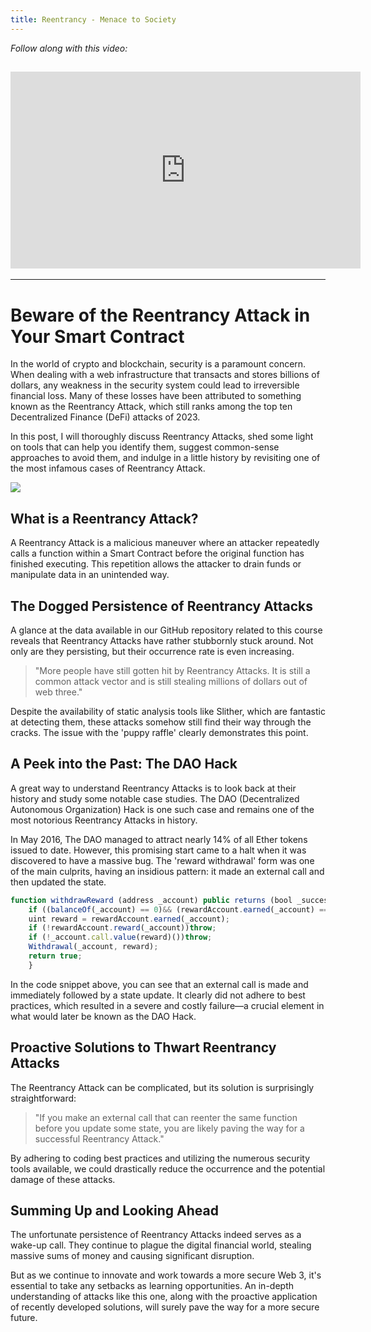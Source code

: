 ```yaml
---
title: Reentrancy - Menace to Society
---
```


_Follow along with this video:_

## <iframe width="560" height="315" src="https://youtu.be/U9A50LLbYSc" title="YouTube Player" frameborder="0" allow="accelerometer; autoplay; clipboard-write; encrypted-media; gyroscope; picture-in-picture; web-share" allowfullscreen></iframe>

---

# Beware of the Reentrancy Attack in Your Smart Contract

In the world of crypto and blockchain, security is a paramount concern. When dealing with a web infrastructure that transacts and stores billions of dollars, any weakness in the security system could lead to irreversible financial loss. Many of these losses have been attributed to something known as the Reentrancy Attack, which still ranks among the top ten Decentralized Finance (DeFi) attacks of 2023.

In this post, I will thoroughly discuss Reentrancy Attacks, shed some light on tools that can help you identify them, suggest common-sense approaches to avoid them, and indulge in a little history by revisiting one of the most infamous cases of Reentrancy Attack.

![](https://cdn.videotap.com/NRMDW7u49DDoO3HwaIgb-20.75.png)

## What is a Reentrancy Attack?

A Reentrancy Attack is a malicious maneuver where an attacker repeatedly calls a function within a Smart Contract before the original function has finished executing. This repetition allows the attacker to drain funds or manipulate data in an unintended way.

## The Dogged Persistence of Reentrancy Attacks

A glance at the data available in our GitHub repository related to this course reveals that Reentrancy Attacks have rather stubbornly stuck around. Not only are they persisting, but their occurrence rate is even increasing.

> "More people have still gotten hit by Reentrancy Attacks. It is still a common attack vector and is still stealing millions of dollars out of web three."

Despite the availability of static analysis tools like Slither, which are fantastic at detecting them, these attacks somehow still find their way through the cracks. The issue with the 'puppy raffle' clearly demonstrates this point.

## A Peek into the Past: The DAO Hack

A great way to understand Reentrancy Attacks is to look back at their history and study some notable case studies. The DAO (Decentralized Autonomous Organization) Hack is one such case and remains one of the most notorious Reentrancy Attacks in history.

In May 2016, The DAO managed to attract nearly 14% of all Ether tokens issued to date. However, this promising start came to a halt when it was discovered to have a massive bug. The 'reward withdrawal' form was one of the main culprits, having an insidious pattern: it made an external call and then updated the state.

```js
function withdrawReward (address _account) public returns (bool _success) {
    if ((balanceOf(_account) == 0)&& (rewardAccount.earned(_account) == 0))throw;
    uint reward = rewardAccount.earned(_account);
    if (!rewardAccount.reward(_account))throw;
    if (!_account.call.value(reward)())throw;
    Withdrawal(_account, reward);
    return true;
    }
```

In the code snippet above, you can see that an external call is made and immediately followed by a state update. It clearly did not adhere to best practices, which resulted in a severe and costly failure—a crucial element in what would later be known as the DAO Hack.

## Proactive Solutions to Thwart Reentrancy Attacks

The Reentrancy Attack can be complicated, but its solution is surprisingly straightforward:

> "If you make an external call that can reenter the same function before you update some state, you are likely paving the way for a successful Reentrancy Attack."

By adhering to coding best practices and utilizing the numerous security tools available, we could drastically reduce the occurrence and the potential damage of these attacks.

## Summing Up and Looking Ahead

The unfortunate persistence of Reentrancy Attacks indeed serves as a wake-up call. They continue to plague the digital financial world, stealing massive sums of money and causing significant disruption.

But as we continue to innovate and work towards a more secure Web 3, it's essential to take any setbacks as learning opportunities. An in-depth understanding of attacks like this one, along with the proactive application of recently developed solutions, will surely pave the way for a more secure future.
